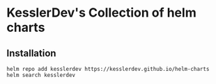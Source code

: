 # KesslerDev's Collection of helm charts

## Installation

```console
helm repo add kesslerdev https://kesslerdev.github.io/helm-charts
helm search kesslerdev
```
